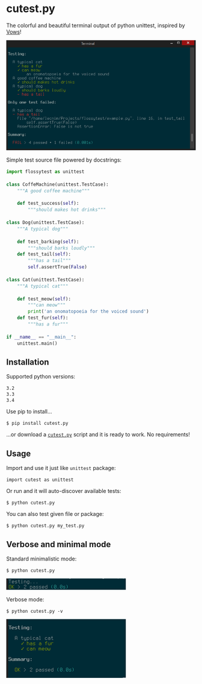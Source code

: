 # cutest.py

The colorful and beautiful terminal output of python unittest, inspired by [Vows](http://vowsjs.org/)!

![Example terminal output](images/example.png)

Simple test source file powered by docstrings:

```python
import flossytest as unittest

class CoffeMachine(unittest.TestCase):
    """A good coffee machine"""

    def test_success(self):
        """should makes hot drinks"""

class Dog(unittest.TestCase):
    """A typical dog"""

    def test_barking(self):
        """should barks loudly"""
    def test_tail(self):
        """has a tail"""
        self.assertTrue(False)

class Cat(unittest.TestCase):
    """A typical cat"""

    def test_meow(self):
        """can meow"""
        print('an onomatopoeia for the voiced sound')
    def test_fur(self):
        """has a fur"""

if __name__ == "__main__":
    unittest.main()
```

## Installation

Supported python versions:

    3.2
    3.3
    3.4

Use pip to install...

    $ pip install cutest.py
    
...or download a [`cutest.py`](https://github.com/lecnim/cutest/releases/download/v0.9.0/cutest.py) script and it is ready to work. No requirements!

## Usage

Import and use it just like `unittest` package:

    import cutest as unittest

Or run and it will auto-discover available tests:

    $ python cutest.py

You can also test given file or package:

    $ python cutest.py my_test.py

## Verbose and minimal mode

Standard minimalistic mode:

    $ python cutest.py

![Minimalistic mode](images/minimal_success.png)

Verbose mode:

    $ python cutest.py -v

![Verbose mode](images/verbose_success.png)
